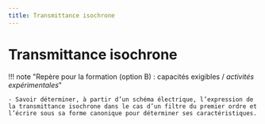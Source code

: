 ```yaml
---
title: Transmittance isochrone
---
```


# Transmittance isochrone

!!! note "Repère pour la formation (option B) : capacités exigibles / *activités expérimentales*"

    - Savoir déterminer, à partir d’un schéma électrique, l’expression de la transmittance isochrone dans le cas d’un filtre du premier ordre et l’écrire sous sa forme canonique pour déterminer ses caractéristiques.



